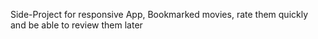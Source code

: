 Side-Project for responsive App, Bookmarked movies, rate them quickly and be able to review them later

